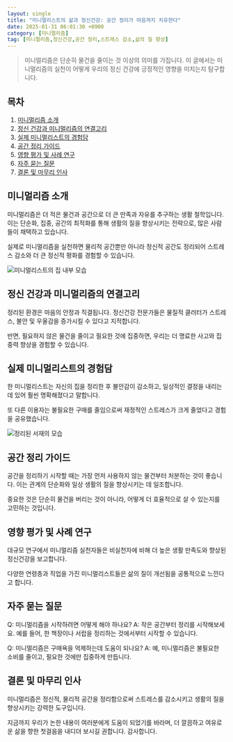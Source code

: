 ```yaml
---
layout: single
title: "미니멀리스트의 삶과 정신건강: 공간 정리가 마음까지 치유한다"
date: 2025-01-31 06:01:30 +0900
category: [미니멀리즘]
tag: [미니멀리즘,정신건강,공간 정리,스트레스 감소,삶의 질 향상]
---
```

  
> 미니멀리즘은 단순히 물건을 줄이는 것 이상의 의미를 가집니다. 이 글에서는 미니멀리즘의 실천이 어떻게 우리의 정신 건강에 긍정적인 영향을 미치는지 탐구합니다.

## 목차
1. [미니멀리즘 소개](#미니멀리즘-소개)
2. [정신 건강과 미니멀리즘의 연결고리](#정신-건강과-미니멀리즘의-연결고리)
3. [실제 미니멀리스트의 경험담](#실제-미니멀리스트의-경험담)
4. [공간 정리 가이드](#공간-정리-가이드)
5. [영향 평가 및 사례 연구](#영향-평가-및-사례-연구)
6. [자주 묻는 질문](#자주-묻는-질문)
7. [결론 및 마무리 인사](#결론-및-마무리-인사)

## 미니멀리즘 소개

미니멀리즘은 더 적은 물건과 공간으로 더 큰 만족과 자유를 추구하는 생활 철학입니다. 이는 단순화, 집중, 공간의 최적화를 통해 생활의 질을 향상시키는 전략으로, 많은 사람들이 채택하고 있습니다.


실제로 미니멀리즘을 실천하면 물리적 공간뿐만 아니라 정신적 공간도 정리되어 스트레스 감소와 더 큰 정신적 평화를 경험할 수 있습니다.


![미니멀리스트의 집 내부 모습](https://i.ibb.co/zh85F2V9/K6-Dl1qia-Ddncmx1-SVvkxyp-Rc-F6-MSp-J4.png)



## 정신 건강과 미니멀리즘의 연결고리

정리된 환경은 마음의 안정과 직결됩니다. 정신건강 전문가들은 물질적 클러터가 스트레스, 불안 및 우울감을 증가시킬 수 있다고 지적합니다.


반면, 필요하지 않은 물건을 줄이고 필요한 것에 집중하면, 우리는 더 명료한 사고와 집중력 향상을 경험할 수 있습니다.



## 실제 미니멀리스트의 경험담

한 미니멀리스트는 자신의 집을 정리한 후 불안감이 감소하고, 일상적인 결정을 내리는데 있어 훨씬 명확해졌다고 말합니다.


또 다른 이용자는 불필요한 구매를 줄임으로써 재정적인 스트레스가 크게 줄었다고 경험을 공유했습니다.


![정리된 서재의 모습](https://i.ibb.co/PvDCRD62/QCAMdw-Z2-Kxw-Ts-Nr0t-Aq-RYy-HLDAm7h-Nh4.png)



## 공간 정리 가이드

공간을 정리하기 시작할 때는 가장 먼저 사용하지 않는 물건부터 처분하는 것이 좋습니다. 이는 관계의 단순화와 일상 생활의 질을 향상시키는 데 일조합니다.


중요한 것은 단순히 물건을 버리는 것이 아니라, 어떻게 더 효율적으로 살 수 있는지를 고민하는 것입니다.



## 영향 평가 및 사례 연구

대규모 연구에서 미니멀리즘 실천자들은 비실천자에 비해 더 높은 생활 만족도와 향상된 정신건강을 보고합니다.


다양한 연령층과 직업을 가진 미니멀리스트들은 삶의 질이 개선됨을 공통적으로 느낀다고 합니다.



## 자주 묻는 질문

Q: 미니멀리즘을 시작하려면 어떻게 해야 하나요? A: 작은 공간부터 정리를 시작해보세요. 예를 들어, 한 책장이나 서랍을 정리하는 것에서부터 시작할 수 있습니다.


Q: 미니멀리즘은 구매욕을 억제하는데 도움이 되나요? A: 예, 미니멀리즘은 불필요한 소비를 줄이고, 필요한 것에만 집중하게 만듭니다.



## 결론 및 마무리 인사

미니멀리즘은 정신적, 물리적 공간을 정리함으로써 스트레스를 감소시키고 생활의 질을 향상시키는 강력한 도구입니다.


지금까지 우리가 논한 내용이 여러분에게 도움이 되었기를 바라며, 더 깔끔하고 여유로운 삶을 향한 첫걸음을 내디뎌 보시길 권합니다. 감사합니다.

